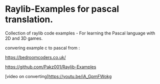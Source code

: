# Raylib-Examples for pascal translation.
Collection of raylib code examples - For learning the Pascal language with 2D and 3D games.

convering example c to pascal from :

https://bedroomcoders.co.uk/

https://github.com/Pakz001/Raylib-Examples



[video on converting]https://youtu.be/iA_GpmFWokg 


